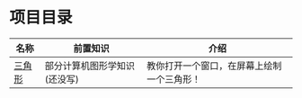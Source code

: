 # 项目目录

| 名称 | 前置知识 | 介绍 |
| --- | --- | --- |
| [三角形](./triangle/intro.md) | 部分计算机图形学知识(还没写) | 教你打开一个窗口，在屏幕上绘制一个三角形！
